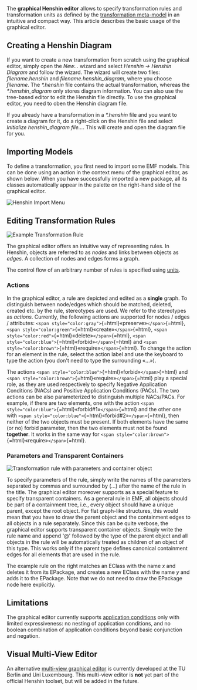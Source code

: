 The **graphical Henshin editor** allows to specify transformation rules
and transformation units as defined by the [transformation
meta-model](Henshin/Transformation_Meta-Model "wikilink") in an
intuitive and compact way. This article describes the basic usage of the
graphical editor.

## Creating a Henshin Diagram

If you want to create a new transformation from scratch using the
graphical editor, simply open the *New\...* wizard and select *Henshin
-\> Henshin Diagram* and follow the wizard. The wizard will create two
files: *filename.henshin* and *filename.henshin_diagram*, where you
choose *filename*. The *\*.henshin* file contains the actual
transformation, whereas the *\*.henshin_diagram* only stores diagram
information. You can also use the tree-based editor to edit the Henshin
file directly. To use the graphical editor, you need to oben the Henshin
diagram file.

If you already have a transformation in a *\*.henshin* file and you want
to create a diagram for it, do a right-click on the Henshin file and
select *Initialize henshin_diagram file\...*. This will create and open
the diagram file for you.

## Importing Models

To define a transformation, you first need to import some EMF models.
This can be done using an action in the context menu of the graphical
editor, as shown below. When you have successfully imported a new
package, all its classes automatically appear in the palette on the
right-hand side of the graphical editor.

![Henshin Import Menu](Henshin-import-menu.png "Henshin Import Menu")

## Editing Transformation Rules

![Example Transformation
Rule](Henshin-gmf-example-rule.png "Example Transformation Rule")

The graphical editor offers an intuitive way of representing rules. In
Henshin, objects are referred to as *nodes* and links between objects as
*edges*. A collection of nodes and edges forms a graph.

The control flow of an arbitrary number of rules is specified using
[units](Henshin/Units "wikilink").

### Actions

In the graphical editor, a rule are depicted and edited as a **single**
graph. To distinguish between node/edges which should be matched,
deleted, created etc. by the rule, stereotypes are used. We refer to the
stereotypes as *actions*. Currently, the following actions are supported
for nodes / edges / attributes:
`<span style="color:gray">`{=html}«preserve»`</span>`{=html},
`<span style="color:green">`{=html}«create»`</span>`{=html},
`<span style="color:red">`{=html}«delete»`</span>`{=html},
`<span style="color:blue">`{=html}«forbid»`</span>`{=html} and
`<span style="color:brown">`{=html}«require»`</span>`{=html}. To change
the action for an element in the rule, select the action label and use
the keyboard to type the action (you don\'t need to type the surrounding
«\...»).

The actions `<span style="color:blue">`{=html}«forbid»`</span>`{=html}
and `<span style="color:brown">`{=html}«require»`</span>`{=html} play a
special role, as they are used respectively to specify Negative
Application Conditions (NACs) and Positive Application Conditions
(PACs). The two actions can be also parameterized to distinguish
multiple NACs/PACs. For example, if there are two elements, one with the
action `<span style="color:blue">`{=html}«forbid#1»`</span>`{=html} and
the other one with
`<span style="color:blue">`{=html}«forbid#2»`</span>`{=html}, then
neither of the two objects must be present. If both elements have the
same (or no) forbid parameter, then the two elements must not be found
**together**. It works in the same way for
`<span style="color:brown">`{=html}«require»`</span>`{=html}.

### Parameters and Transparent Containers

![Transformation rule with parameters and container
object](Henshin-parameters.png "Transformation rule with parameters and container object")

To specify parameters of the rule, simply write the names of the
parameters separated by commas and surrounded by (\...) after the name
of the rule in the title. The graphical editor moreover supports as a
special feature to specify transparent containers. As a general rule in
EMF, all objects should be part of a containment tree, i.e., every
object should have a unique parent, except the root object. For flat
graph-like structures, this would mean that you have to draw the parent
object and the containment edges to all objects in a rule separately.
Since this can be quite verbose, the graphical editor supports
transparent container objects. Simply write the rule name and append
\'@\' followed by the type of the parent object and all objects in the
rule will be automatically treated as children of an object of this
type. This works only if the parent type defines canonical containment
edges for all elements that are used in the rule.

The example rule on the right matches an EClass with the name *x* and
deletes it from its EPackage, and creates a new EClass with the name *y*
and adds it to the EPackage. Note that we do not need to draw the
EPackage node here explicitly.

## Limitations

The graphical editor currently supports [application
conditions](Henshin/Transformation_Meta-Model#Advanced_concepts:_Application_conditions_and_rule_nesting "wikilink")
only with limited expressiveness: no nesting of application conditions,
and no boolean combination of application conditions beyond basic
conjunction and negation.

## Visual Multi-View Editor

An alternative [multi-view graphical
editor](Henshin/Multi-View_Editor "wikilink") is currently developed at
the TU Berlin and Uni Luxembourg. This multi-view editor is **not** yet
part of the official Henshin toolset, but will be added in the future.



